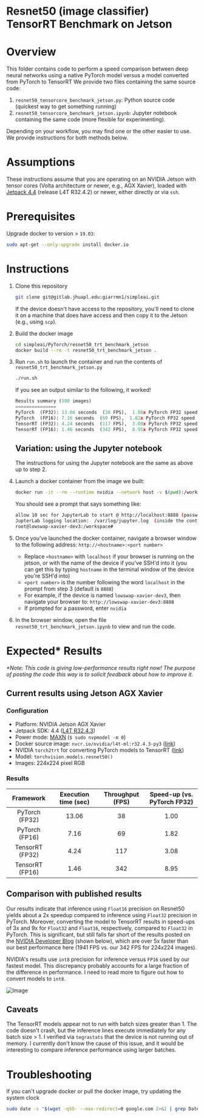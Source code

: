 # Resnet50 (image classifier) TensorRT Benchmark on Jetson

# Overview
This folder contains code to perform a speed comparison between deep neural networks using a native PyTorch model versus a model converted from PyTorch to TensorRT
We provide two files containing the same source code:

1. `resnet50_tensorcore_benchmark_jetson.py`: Python source code (quickest way to get something running)
2. `resnet50_tensorcore_benchmark_jetson.ipynb`: Jupyter notebook containing the same code (more flexible for experimenting).

Depending on your workflow, you may find one or the other easier to use. We provide instructions for both methods below.

# Assumptions
These instructions assume that you are operating on an NVIDIA Jetson with tensor cores (Volta architecture or newer, e.g., AGX Xavier), loaded with [Jetpack 4.4](https://developer.nvidia.com/embedded/jetpack) (release L4T R32.4.2) or newer, either directly or via `ssh`. 
 
# Prerequisites 
Upgrade docker to version > `19.03`:

```bash
sudo apt-get --only-upgrade install docker.io
```

# Instructions

1. Clone this repository

	```bash
	git clone git@gitlab.jhuapl.edu:giarrmn1/simpleai.git
	```
	
	If the device doesn't have access to the repository, you'll need to clone it on a machine that does have access and then copy it to the Jetson (e.g., using `scp`).
	
2. Build the docker image

	```bash
	cd simpleai/PyTorch/resnet50_trt_benchmark_jetson
	docker build --rm -t resnet50_trt_benchmark_jetson .
	```
	
3.  Run `run.sh` to launch the container and run the contents of 
`resnet50_trt_benchmark_jetson.py`

	```bash
	./run.sh
	```

	If you see an output similar to the following, it worked!
	
	```python
	Results summary (500 images)
	===============
	PyTorch  (FP32): 13.06 seconds  (38 FPS),  1.00x PyTorch FP32 speed
	PyTorch  (FP16): 7.16 seconds  (69 FPS),  1.82x PyTorch FP32 speed
	TensorRT (FP32): 4.24 seconds  (117 FPS),  3.08x PyTorch FP32 speed
	TensorRT (FP16): 1.46 seconds  (342 FPS),  8.95x PyTorch FP32 speed
	
	```

	## Variation: using the Jupyter notebook

	The instructions for using the Jupyter notebook are the same as above up to step 2.

4. Launch a docker container from the image we built:

	 ```bash
	 docker run -it --rm --runtime nvidia --network host -v $(pwd):/workspace resnet50_trt_benchmark_jetson 
	 ```
		
	You should see a prompt that says something like:
	
	```bash
	allow 10 sec for JupyterLab to start @ http://localhost:8888 (password nvidia)
	JupterLab logging location:  /var/log/jupyter.log  (inside the container)
	root@lowswap-xavier-dev3:/workspace# 
	``` 

5. Once you've launched the docker container, navigate a browser window to the following address:
`http://<hostname>:<port number>`

	- Replace `<hostname>` with `localhost` if your browser is running on the jetson, or with the name of the device if you've SSH'd into it (you can get this by typing `hostname` in the terminal window of the device you're SSH'd into)
	- `<port number>` is the number following the word `localhost` in the prompt from step 3 (default is `8888`)
	- For example, if the device is named `lowswap-xavier-dev3`, then navigate your browser to:
	`http://lowswap-xavier-dev3:8888`
	- If prompted for a password, enter `nvidia`

6. In the browser window, open the file `resnet50_trt_benchmark_jetson.ipynb` to view and run the code.

# Expected* Results

<I>*Note: This code is giving low-performance results right now! The purpose of posting the code this way is to solicit feedback about how to improve it.</I>

## Current results using Jetson AGX Xavier

### Configuration
- Platform: NVIDIA Jetson AGX Xavier
- Jetpack SDK: 4.4 ([L4T R32.4.3](https://developer.nvidia.com/embedded/jetpack))
- Power mode: [MAXN](https://www.jetsonhacks.com/2018/10/07/nvpmodel-nvidia-jetson-agx-xavier-developer-kit/) (`$ sudo nvpmodel -m 0`) 
- Docker source image: `nvcr.io/nvidia/l4t-ml:r32.4.3-py3`  ([link](https://ngc.nvidia.com/catalog/containers/nvidia:l4t-ml))
- NVIDIA `torch2trt` for converting PyTorch models to TensorRT ([link](https://github.com/NVIDIA-AI-IOT/torch2trt))
- Model: `torchvision.models.resnet50()`
- Images: 224x224 pixel RGB

### Results
| Framework | Execution time (sec) | Throughput (FPS) | Speed-up (vs. PyTorch FP32) |
|:----------:|:----------------------:|:----------:|:--------:|
|   PyTorch  (FP32) |        13.06        |   38   |     1.00 |
|   PyTorch  (FP16) |        7.16        |   69   |     1.82 |
|   TensorRT (FP32) |        4.24        |   117   |     3.08 |
|   TensorRT (FP16) |        1.46        |   342   |     8.95 |

## Comparison with published results
Our results indicate that inference using `Float16` precision on Resnet50 yields about a 2x speedup compared to inference using `Float32` precision in PyTorch. Moreover, converting the model to TensorRT results in speed-ups of 3x and 9x for `Float32` and `Float16`, respectively, compared to `Float32` in PyTorch. This is significant, but still falls far short of the results posted on the [NVIDIA Developer Blog](https://developer.nvidia.com/blog/jetson-xavier-nx-the-worlds-smallest-ai-supercomputer/) (shown below), which are over 5x faster than our best performance here (1941 FPS vs. our 342 FPS for 224x224 images).  

NVIDIA's results use `int8` precision for inference versus `FP16` used by our fastest model. This discrepancy probably accounts for a large fraction of the difference in performance. I need to read more to figure out how to convert models to `int8`.

![Image](https://developer.download.nvidia.com/devblogs/inferencing-performance.png)

## Caveats
The TensorRT models appear not to run with batch sizes greater than 1. The code doesn't crash, but the inference lines execute immediately for any batch size > 1. I verified via `tegrastats` that the device is not running out of memory. I currently don't know the cause of this issue, and it would be interesting to compare inference performance using larger batches.  

# Troubleshooting
If you can't upgrade docker or pull the docker image, try updating the system clock
```bash
sudo date -s "$(wget -qSO- --max-redirect=0 google.com 2>&1 | grep Date: | cut -d' ' -f5-8)Z"
```